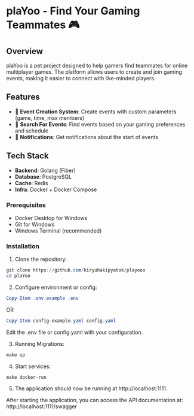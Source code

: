 # plaYoo - Find Your Gaming Teammates 🎮

## Overview
plaYoo is a pet project designed to help gamers find teammates for online multiplayer games. The platform allows users to create and join gaming events, making it easier to connect with like-minded players.

## Features
- 🎯 **Event Creation System**: Create events with custom parameters (game, time, max members)
- 🔎 **Search For Events**: Find events based on your gaming preferences and schedule
- 🔔 **Notifications**: Get notifications about the start of events

## Tech Stack
- **Backend**: Golang (Fiber)
- **Database**: PostgreSQL
- **Cache**: Redis
- **Infra**: Docker + Docker Compose

### Prerequisites
- Docker Desktop for Windows
- Git for Windows
- Windows Terminal (recommended)

### Installation
1. Clone the repository:
```powershell
git clone https://github.com/kiryuhakipyatok/playooo
cd plaYoo
```
2. Configure environment or config:
```powershell
Copy-Item .env.example .env
```
OR 
```powershell
Copy-Item config-example.yaml config.yaml
```
Edit the .env file or config.yaml with your configuration.

3. Running Migrations:
```powershell
make up
```
4. Start services:
```powershell
make docker-run
```
5. The application should now be running at http://localhost:1111.

After starting the application, you can access the API documentation at:
http://localhost:1111/swagger
